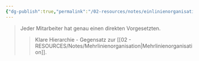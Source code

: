 ```yaml
---
{"dg-publish":true,"permalink":"/02-resources/notes/einlinienorganisation/","tags":["organisation/leitungssystem"],"noteIcon":"","updated":"2025-08-26T16:35:24.204+02:00"}
---
```


>Jeder Mitarbeiter hat genau einen direkten Vorgesetzten.
>>Klare Hierarchie - Gegensatz zur [[02 - RESOURCES/Notes/Mehrlinienorganisation\|Mehrlinienorganisation]].